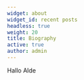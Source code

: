 ```yaml
---
widget: about
widget_id: recent posts
headless: true
weight: 20
title: Biography
active: true
author: admin
---
```

Hallo Alde